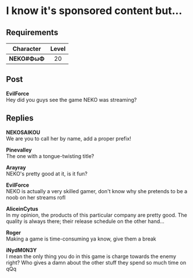 # I know it's sponsored content but...
## Requirements
| Character  |Level|
|------------|:---:|
|**NEKO#ΦωΦ**| 20  |

## Post
**EvilForce**<br>
Hey did you guys see the game NEKO was streaming?
## Replies
**NEKOSAIKOU**<br>
We are you to call her by name, add a proper prefix!

**Pinevalley**<br>
The one with a tongue\-twisting title?

**Arayray**<br>
NEKO's pretty good at it, is it fun?

**EvilForce**<br>
NEKO is actually a very skilled gamer, don't know why she pretends to be a noob on her streams rofl

**AliceinCytus**<br>
In my opinion, the products of this particular company are pretty good. The quality is always there; their release schedule on the other hand...

**Roger**<br>
Making a game is time\-consuming ya know, give them a break

**iNydM0N3Y**<br>
I mean the only thing you do in this game is charge towards the enemy right? Who gives a damn about the other stuff they spend so much time on qQq

